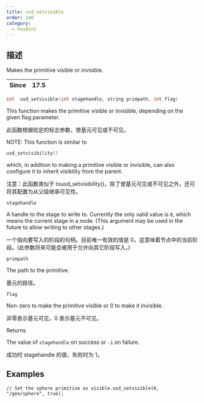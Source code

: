 ```yaml
---
title: usd_setvisible
order: 140
category:
  - houdini
---
```

    
## 描述

Makes the primitive visible or invisible.

| Since | 17.5 |
| ----- | ---- |

```c
int  usd_setvisible(int stagehandle, string primpath, int flag)
```

This function makes the primitive visible or invisible, depending on the given
flag parameter.

此函数根据给定的标志参数，使基元可见或不可见。

NOTE: This function is similar to

```c
usd_setvisibility()
```

which, in addition to
making a primitive visible or invisible, can also configure it to inherit
visibility from the parent.

注意：此函数类似于 tousd_setvisibility()，除了使基元可见或不可见之外，还可将其配置为从父级继承可见性。

`stagehandle`

A handle to the stage to write to. Currently the only valid value is `0`,
which means the current stage in a node. (This argument may be used in the
future to allow writing to other stages.)

一个指向要写入的阶段的句柄。目前唯一有效的值是 0，这意味着节点中的当前阶段。(此参数将来可能会被用于允许向其它阶段写入。)

`primpath`

The path to the primitive.

基元的路径。

`flag`

Non-zero to make the primitive visible or 0 to make it invisible.

非零表示基元可见，0 表示基元不可见。

Returns

The value of `stagehandle` on success or `-1` on failure.

成功时 stagehandle 的值，失败时为 1。

## Examples

    // Set the sphere primitive as visible.usd_setvisible(0, "/geo/sphere", true);
